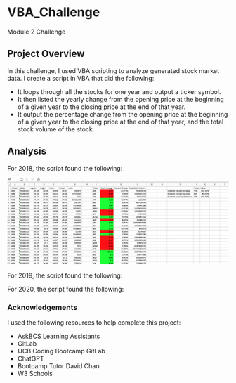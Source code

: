 # VBA_Challenge
Module 2 Challenge

## Project Overview
In this challenge, I used VBA scripting to analyze generated stock market data. I create a script in VBA that did the following:
* It loops through all the stocks for one year and output a ticker symbol.
* It then listed the yearly change from the opening price at the beginning of a given year to the closing price at the end of that year.
* It output the percentage change from the opening price at the beginning of a given year to the closing price at the end of that year, and the total stock volume of the stock. 

## Analysis
For 2018, the script found the following:

![](https://github.com/Houdini24/VBA_Challenge/blob/main/Resources/2018.png)

For 2019, the script found the following:

For 2020, the script found the following:

### Acknowledgements
I used the following resources to help complete this project:

* AskBCS Learning Assistants
* GitLab
* UCB Coding Bootcamp GitLab
* ChatGPT
* Bootcamp Tutor David Chao
* W3 Schools
